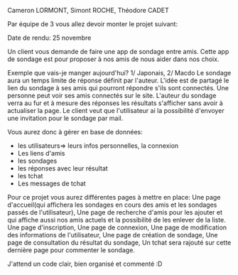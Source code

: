 Cameron LORMONT, Simont ROCHE, Théodore CADET

Par équipe de 3 vous allez devoir monter le projet suivant:

Date de rendu: 25 novembre

Un client vous demande de faire une app de sondage entre amis. Cette app de sondage est pour proposer à nos amis de nous aider dans nos choix.

Exemple que vais-je manger aujourd'hui?
		1/ Japonais,
        2/ Macdo
Le sondage aura un temps limite de réponse définit par l'auteur.
L'idée est de partagé le lien du sondage à ses amis qui pourront répondre s'ils sont connectés.
Une personne peut voir ses amis connectés sur le site.
L'auteur du sondage verra au fur et à mesure des réponses les résultats s'afficher sans avoir à actualiser la page.
Le client veut que l'utilisateur ai la possibilité d'envoyer une invitation pour le sondage par mail.
        
Vous aurez donc à gérer en base de données: 
- les utilisateurs=> leurs infos personnelles, la connexion
- Les liens d'amis
- les sondages
- les réponses avec leur résultat
- les tchat
- Les messages de tchat


Pour ce projet vous aurez différentes pages à mettre en place:
Une page d'accueil(qui affichera les sondages en cours des amis et les sondages passés de l'utilisateur),
Une page de recherche d'amis pour les ajouter et qui affiche aussi nos amis actuels et la possibilité de les enlever de la liste.
Une page d'inscription,
Une page de connexion,
Une page de modification des informations de l'utilisateur,
Une page de création de sondage,
Une page de consultation du résultat du sondage,
Un tchat sera rajouté sur cette dernière page pour commenter le sondage.

J'attend un code clair, bien organisé et commenté :D
